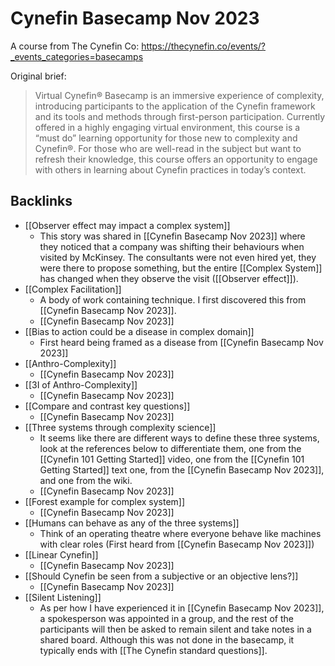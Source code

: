 # Cynefin Basecamp Nov 2023

A course from The Cynefin Co: https://thecynefin.co/events/?_events_categories=basecamps

Original brief:
> Virtual Cynefin® Basecamp is an immersive experience of complexity, introducing participants to the application of the Cynefin framework and its tools and methods through first-person participation. Currently offered in a highly engaging virtual environment, this course is a “must do” learning opportunity for those new to complexity and Cynefin®. For those who are well-read in the subject but want to refresh their knowledge, this course offers an opportunity to engage with others in learning about Cynefin practices in today’s context.

## Backlinks
* [[Observer effect may impact a complex system]]
	* This story was shared in [[Cynefin Basecamp Nov 2023]] where they noticed that a company was shifting their behaviours when visited by McKinsey. The consultants were not even hired yet, they were there to propose something, but the entire [[Complex System]] has changed when they observe the visit ([[Observer effect]]).
* [[Complex Facilitation]]
	* A body of work containing technique. I first discovered this from [[Cynefin Basecamp Nov 2023]].
	* [[Cynefin Basecamp Nov 2023]]
* [[Bias to action could be a disease in complex domain]]
	* First heard being framed as a disease from [[Cynefin Basecamp Nov 2023]]
* [[Anthro-Complexity]]
	* [[Cynefin Basecamp Nov 2023]]
* [[3I of Anthro-Complexity]]
	* [[Cynefin Basecamp Nov 2023]]
* [[Compare and contrast key questions]]
	* [[Cynefin Basecamp Nov 2023]]
* [[Three systems through complexity science]]
	* It seems like there are different ways to define these three systems, look at the references below to differentiate them, one from the [[Cynefin 101 Getting Started]] video, one from the [[Cynefin 101 Getting Started]] text one, from the [[Cynefin Basecamp Nov 2023]], and one from the wiki.
	* [[Cynefin Basecamp Nov 2023]]
* [[Forest example for complex system]]
	* [[Cynefin Basecamp Nov 2023]]
* [[Humans can behave as any of the three systems]]
	* Think of an operating theatre where everyone behave like machines with clear roles (First heard from [[Cynefin Basecamp Nov 2023]])
* [[Linear Cynefin]]
	* [[Cynefin Basecamp Nov 2023]]
* [[Should Cynefin be seen from a subjective or an objective lens?]]
	* [[Cynefin Basecamp Nov 2023]]
* [[Silent Listening]]
	* As per how I have experienced it in [[Cynefin Basecamp Nov 2023]], a spokesperson was appointed in a group, and the rest of the participants will then be asked to remain silent and take notes in a shared board. Although this was not done in the basecamp, it typically ends with [[The Cynefin standard questions]].

<!-- #evergreen -->

<!-- {BearID:7E877F44-817C-48AA-B77B-0E0B0D0F5E24} -->
